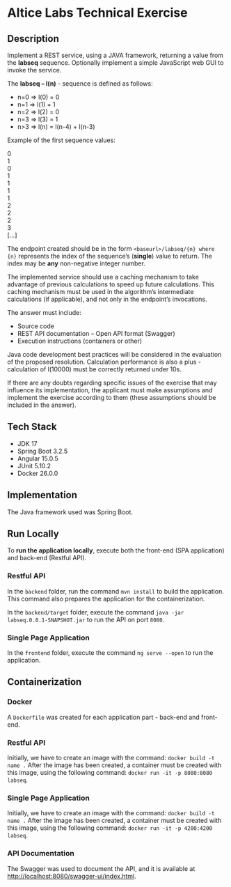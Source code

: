 # Altice Labs Technical Exercise

## Description

Implement a REST service, using a JAVA framework, returning a value from the **labseq** sequence.
Optionally implement a simple JavaScript web GUI to invoke the service.

The **labseq – l(n)** - sequence is defined as follows:

- n=0 => l(0) = 0
- n=1 => l(1) = 1
- n=2 => l(2) = 0
- n=3 => l(3) = 1
- n>3 => l(n) = l(n-4) + l(n-3)

Example of the first sequence values:

0<br>
1<br>
0<br>
1<br>
1<br>
1<br>
1<br>
2<br>
2<br>
2<br>
3<br>
[…]

The endpoint created should be in the form `<baseurl>/labseq/{n} where {n}` represents the index of the sequence’s (**single**) value to return. The index may be **any** non-negative integer number.

The implemented service should use a caching mechanism to take advantage of previous calculations to speed up future calculations. This caching mechanism must be used in the algorithm’s intermediate calculations (if applicable), and not only in the endpoint’s invocations.

The answer must include:
- Source code
- REST API documentation – Open API format (Swagger)
- Execution instructions (containers or other)

Java code development best practices will be considered in the evaluation of the proposed resolution. Calculation performance is also a plus - calculation of l(10000) must be correctly returned under 10s.

If there are any doubts regarding specific issues of the exercise that may influence its implementation, the applicant must make assumptions and implement the exercise according to them (these assumptions should be included in the answer).

## Tech Stack

- JDK 17
- Spring Boot 3.2.5
- Angular 15.0.5
- JUnit 5.10.2
- Docker 26.0.0

## Implementation

The Java framework used was Spring Boot.

## Run Locally

To **run the application locally**, execute both the front-end (SPA application) and back-end (Restful API).

### Restful API

In the `backend` folder, run the command `mvn install` to build the application.
This command also prepares the application for the containerization.

In the `backend/target` folder, execute the command `java -jar labseq.0.0.1-SNAPSHOT.jar` to run the API on port `8080`.

### Single Page Application

In the `frontend` folder, execute the command `ng serve --open` to run the application.

## Containerization

### Docker

A `Dockerfile` was created for each application part - back-end and front-end.

### Restful API

Initially, we have to create an image with the command: `docker build -t name .`
After the image has been created, a container must be created with this image, using the following command: `docker run -it -p 8080:8080 labseq`.

### Single Page Application

Initially, we have to create an image with the command: `docker build -t name .`
After the image has been created, a container must be created with this image, using the following command: `docker run -it -p 4200:4200 labseq`.

### API Documentation

The Swagger was used to document the API, and it is available at [http://localhost:8080/swagger-ui/index.html](http://localhost:8080/swagger-ui/index.html).
